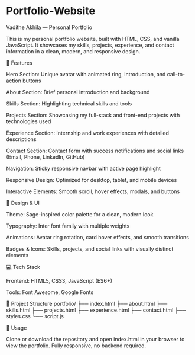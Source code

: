 # Portfolio-Website
Vadithe Akhila — Personal Portfolio

This is my personal portfolio website, built with HTML, CSS, and vanilla JavaScript. It showcases my skills, projects, experience, and contact information in a clean, modern, and responsive design.

🚀 Features

Hero Section: Unique avatar with animated ring, introduction, and call-to-action buttons

About Section: Brief personal introduction and background

Skills Section: Highlighting technical skills and tools

Projects Section: Showcasing my full-stack and front-end projects with technologies used

Experience Section: Internship and work experiences with detailed descriptions

Contact Section: Contact form with success notifications and social links (Email, Phone, LinkedIn, GitHub)

Navigation: Sticky responsive navbar with active page highlight

Responsive Design: Optimized for desktop, tablet, and mobile devices

Interactive Elements: Smooth scroll, hover effects, modals, and buttons

🎨 Design & UI

Theme: Sage-inspired color palette for a clean, modern look

Typography: Inter font family with multiple weights

Animations: Avatar ring rotation, card hover effects, and smooth transitions

Badges & Icons: Skills, projects, and social links with visually distinct elements

💻 Tech Stack

Frontend: HTML5, CSS3, JavaScript (ES6+)

Tools: Font Awesome, Google Fonts

📁 Project Structure
portfolio/
├── index.html
├── about.html
├── skills.html
├── projects.html
├── experience.html
├── contact.html
├── styles.css
└── script.js


🔗 Usage

Clone or download the repository and open index.html in your browser to view the portfolio. Fully responsive, no backend required.
